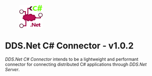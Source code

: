 &nbsp; &nbsp; &nbsp; &nbsp; &nbsp; &nbsp; <img src="./.assets/DDS.Net Connector Icon-CS-BG-None.png" width="15%" />


# DDS.Net C# Connector - v1.0.2

*DDS.Net C# Connector* intends to be a lightweight and performant connector for connecting distributed C# applications through *DDS.Net Server*.
